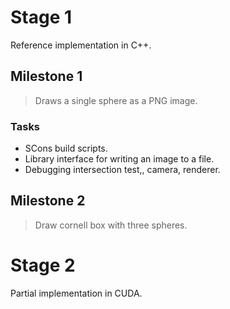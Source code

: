 # Stage 1 #

Reference implementation in C++.

## Milestone 1 ##

> Draws a single sphere as a PNG image.

### Tasks ###
  * SCons build scripts.
  * Library interface for writing an image to a file.
  * Debugging intersection test,, camera, renderer.

## Milestone 2 ##

> Draw cornell box with three spheres.

# Stage 2 #

Partial implementation in CUDA.